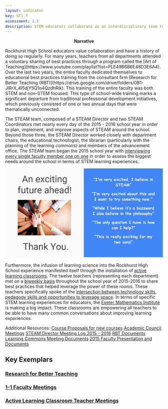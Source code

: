 ```yaml
---
layout: indicator
key: ST1.7
assessment: 2.5
description: STEM educators collaborate as an interdisciplinary team to plan, implement, and improve integrated STEM learning experiences.
---
```

<p align="center">
<b>Narrative</b>
</p>
Rockhurst High School educators value collaboration and have a history of doing so regularly. For many years, teachers from all departments attended a voluntary sharing of best practices through a program called the [Art of Teaching](https://www.youtube.com/playlist?list=PLE49B6B6E48D3E6A4). Over the last two years, the entire faculty dedicated themselves to educational best practices training from the consultant firm [Research for Better Teaching (RBT)](https://drive.google.com/drive/folders/0B1-JIRrX_4I5djY5Q1o4QzdhRlk). This training of the entire faculty was both STEM and non-STEM focused. This type of school-wide training marks a significant departure from traditional professional development initiatives, which previously consisted of one or two annual days that were thematically unconnected.


The STEAM team, composed of a STEAM Director and two STEAM Coordinators met nearly every day of the 2015 - 2016 school year in order to plan, implement, and improve aspects of STEAM around the school. Beyond those three, the STEAM Director worked closely with department chairs, the educational technologist, the librarian (particularly with the planning of the learning commons) and members of the advancement office. The STEAM team began the 2015 school year with [interviewing every single faculty member one on one](https://docs.google.com/presentation/d/1cISBkHWQQZFmaYLIFg7AS7BK9QArEQK0mi4XL1duqpM/edit) in order to assess the biggest needs around the school in terms of STEM learning experiences. 

<div class="flex-wrapper">
  <img src="/img/Reactions to STEAM.jpg">
</div>

Furthermore, the infusion of learning science into the Rockhurst High School experience manifested itself through the installation of [active learning classrooms](http://steam.rockhursths.edu/active-learning/classroom-description/). The twelve teachers (representing each department) met on a [biweekly basis](https://drive.google.com/drive/folders/0B1-JIRrX_4I5fnhSVHA0TjR1MWR5UnlxbFViSG5nWHA3SXBVcXdIT0lQcERMRkctendfRkk?usp=sharing) throughout the school year of 2015-2016 to share best practices that helped leverage the power of these rooms. These teachers specifically spoke of the [intersection between technology skills, pedagogy skills and opportunities to leverage space](http://steam.rockhursths.edu/active-learning/). In terms of specific STEM learning experiences for educators, the [Exeter Mathematics Institute](http://steam.rockhursths.edu/2016/08/10/EMI-2016.html) is making a big impact. These classrooms are empowering all teachers to be able to have many common conversations about improving learning experiences.

Additional Resources:
[Course Proposals for new courses](https://docs.google.com/document/d/1ZZy4ViDLS5x7UpTZIh33AIJ2ZynsaSSavLNfTgEWkaM/edit)
[Academic Council Meetings](https://drive.google.com/drive/folders/0B1-JIRrX_4I5aHZFaVR6TllNWms)
[STEAM Director Meeting Log 2015 - 2016](https://docs.google.com/document/d/1f2xr8xrGjAUUdxTViPVCessaoE7a22vjPQCTcU7DkNk/edit)
[RBT Documents](https://drive.google.com/drive/folders/0B1-JIRrX_4I5djY5Q1o4QzdhRlk)
[Learning Commons Meeting Documents](https://drive.google.com/drive/folders/0B1-JIRrX_4I5SWlQTGdNMlFkaUE)
[2015 Faculty Presentation and Documents](https://drive.google.com/drive/folders/0B1-JIRrX_4I5Y09kNWc5Tk5kVDg)

## Key Exemplars
### [Research for Better Teaching](https://drive.google.com/drive/folders/0B1-JIRrX_4I5djY5Q1o4QzdhRlk)
### [1-1 Faculty Meetings](https://drive.google.com/drive/folders/0B1-JIRrX_4I5Y09kNWc5Tk5kVDg)
### [Active Learning Classroom Teacher Meetings](https://drive.google.com/drive/folders/0B1-JIRrX_4I5fnhSVHA0TjR1MWR5UnlxbFViSG5nWHA3SXBVcXdIT0lQcERMRkctendfRkk?usp=sharing)


